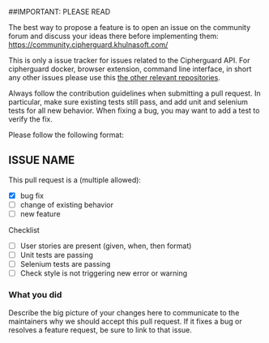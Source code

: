 ##IMPORTANT: PLEASE READ

The best way to propose a feature is to open an issue on the community forum and discuss your 
ideas there before implementing them: https://community.cipherguard.khulnasoft.com/

This is only a issue tracker for issues related to the Cipherguard API.
For cipherguard docker, browser extension, command line interface, in short any other issues 
please use this [the other relevant repositories](https://github.com/khulnasoft).

Always follow the contribution guidelines when submitting a pull request.
In particular, make sure existing tests still pass, and add unit and selenium tests for all new behavior. When fixing a bug, 
you may want to add a test to verify the fix.

Please follow the following format:

## ISSUE NAME

This pull request is a (multiple allowed):

* [x] bug fix
* [ ] change of existing behavior
* [ ] new feature

Checklist
* [ ] User stories are present (given, when, then format)
* [ ] Unit tests are passing
* [ ] Selenium tests are passing
* [ ] Check style is not triggering new error or warning

### What you did
Describe the big picture of your changes here to communicate to the maintainers why we 
should accept this pull request. If it fixes a bug or resolves a feature request, be sure 
to link to that issue.
